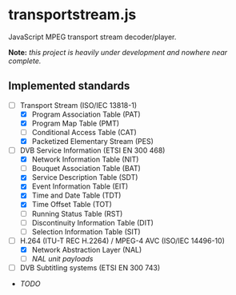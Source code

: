 # transportstream.js

JavaScript MPEG transport stream decoder/player.

**Note:** *this project is heavily under development and nowhere near complete.*

## Implemented standards
- [ ] Transport Stream (ISO/IEC 13818-1)
  - [x] Program Association Table (PAT)
  - [x] Program Map Table (PMT)
  - [ ] Conditional Access Table (CAT)
  - [x] Packetized Elementary Stream (PES)
- [ ] DVB Service Information (ETSI EN 300 468)
  - [x] Network Information Table (NIT)
  - [ ] Bouquet Association Table (BAT)
  - [x] Service Description Table (SDT)
  - [x] Event Information Table (EIT)
  - [x] Time and Date Table (TDT)
  - [x] Time Offset Table (TOT)
  - [ ] Running Status Table (RST)
  - [ ] Discontinuity Information Table (DIT)
  - [ ] Selection Information Table (SIT)
- [ ] H.264 (ITU-T REC H.2264) / MPEG-4 AVC (ISO/IEC 14496-10)
  - [x] Network Abstraction Layer (NAL)
  - [ ] *NAL unit payloads*
- [ ] DVB Subtitling systems (ETSI EN 300 743)
- *TODO*

